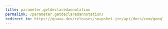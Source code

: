 ```yaml
---
title: parameter.getdeclaredannotation
permalink: /parameter.getdeclaredannotation/
redirect_to: https://guava.dev/releases/snapshot-jre/api/docs/com/google/common/reflect/Parameter.html#getDeclaredAnnotation-java.lang.Class-
---
```

